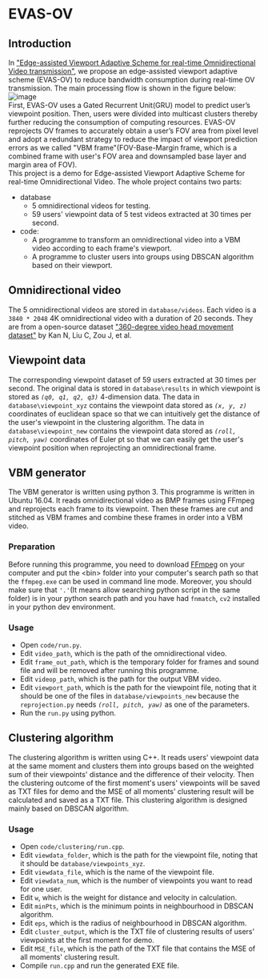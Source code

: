 # EVAS-OV
## Introduction
In ["Edge-assisted Viewport Adaptive Scheme for real-time Omnidirectional Video transmission"](), we propose an edge-assisted viewport adaptive scheme (EVAS-OV) to reduce bandwidth consumption during real-time OV transmission. The main processing flow is shown in the figure below:<br>
![image](https://github.com/kotorimaster/EVAS-OV/blob/master/introduction.png)<br>
First, EVAS-OV uses a Gated Recurrent Unit(GRU) model to predict user’s viewpoint position. Then, users were divided into multicast clusters thereby further reducing the consumption of computing resources. EVAS-OV reprojects OV frames to accurately obtain a user’s FOV area from pixel level and adopt a redundant strategy to reduce the impact of viewport prediction errors as we called "VBM frame"(FOV-Base-Margin frame, which is a combined frame with user's FOV area and downsampled base layer and margin area of FOV).<br>
This project is a demo for Edge-assisted Viewport Adaptive Scheme for real-time Omnidirectional Video. The whole project contains two parts:
+ database
  + 5 omnidirectional videos for testing.
  + 59 users' viewpoint data of 5 test videos extracted at 30 times per second.
+ code:
  + A programme to transform an omnidirectional video into a VBM video according to each frame's viewport.
  + A programme to cluster users into groups using DBSCAN algorithm based on their viewport.

## Omnidirectional video
The 5 omnidirectional videos are stored in `database/videos`. Each video is a `3840 * 2048` 4K omnidirectional video with a duration of 20 seconds. They are from a open-source dataset ["360-degree video head movement dataset"](https://dl.acm.org/doi/abs/10.1145/3083187.3083215) by Kan N, Liu C, Zou J, et al.
## Viewpoint data
The corresponding viewpoint dataset of 59 users extracted at 30 times per second. The original data is stored in `database\results` in which viewpoint is stored as *`(q0, q1, q2, q3)`* 4-dimension data. The data in `database\viewpoint_xyz` contains the viewpoint data stored as *`(x, y, z)`* coordinates of euclidean space so that we can intuitively get the distance of the user's viewpoint in the clustering algorithm. The data in `database\viewpoint_new` contains the viewpoint data stored as *`(roll, pitch, yaw)`* coordinates of Euler pt so that we can easily get the user's viewpoint position when reprojecting an omnidirectional frame.

## VBM generator
The VBM generator is written using python 3. This programme is written in Ubuntu 16.04. It reads omnidirectional video as BMP frames using FFmpeg and reprojects each frame to its viewpoint. Then these frames are cut and stitched as VBM frames and combine these frames in order into a VBM video.
### Preparation
Before running this programme, you need to download [FFmpeg](http://ffmpeg.org/download.html) on your computer and put the \<bin> folder into your computer's search path so that the `ffmpeg.exe` can be used in command line mode. Moreover, you should make sure that `'.'`(It means allow searching python script in the same folder) is in your python search path and you have had `fnmatch`, `cv2` installed in your python dev environment.
### Usage
+ Open `code/run.py`.
+ Edit `video_path`, which is the path of the omnidirectional video.
+ Edit `frame_out_path`, which is the temporary folder for frames and sound file and will be removed after running this programme.
+ Edit `videop_path`, which is the path for the output VBM video.
+ Edit `viewport_path`, which is the path for the viewpoint file, noting that it should be one of the files in `database/viewpoints_new` because the `reprojection.py` needs *`(roll, pitch, yaw)`* as one of the parameters.
+ Run the `run.py` using python.

## Clustering algorithm
The clustering algorithm is written using C++. It reads users' viewpoint data at the same moment and clusters them into groups based on the weighted sum of their viewpoints' distance and the difference of their velocity. Then the clustering outcome of the first moment's users' viewpoints will be saved as TXT files for demo and the MSE of all moments' clustering result will be calculated and saved as a TXT file. This clustering algorithm is designed mainly based on DBSCAN algorithm.
### Usage
+ Open `code/clustering/run.cpp`.
+ Edit `viewdata_folder`, which is the path for the viewpoint file, noting that it should be `database/viewpoints_xyz`.
+ Edit `viewdata_file`, which is the name of the viewpoint file.
+ Edit `viewdata_num`, which is the number of viewpoints you want to read for one user.
+ Edit `w`, which is the weight for distance and velocity in calculation.
+ Edit `minPts`, which is the minimum points in neighbourhood in DBSCAN algorithm.
+ Edit `eps`, which is the radius of neighbourhood in DBSCAN algorithm.
+ Edit `cluster_output`, which is the TXT file of clustering results of users' viewpoints at the first moment for demo.
+ Edit `MSE_file`, which is the path of the TXT file that contains the MSE of all moments' clustering result.
+ Compile `run.cpp` and run the generated EXE file.

